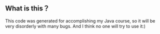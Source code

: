 ## What is this？
This code was generated for accomplishing my Java course, so it will be very disorderly with many bugs.
And I think no one will try to use it:)
